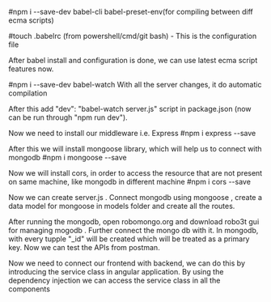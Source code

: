 #npm i --save-dev babel-cli babel-preset-env(for compiling between diff ecma scripts)

#touch .babelrc (from powershell/cmd/git bash) - This is the configuration file

After babel install and configuration is done, we can use latest ecma script features now.

#npm i --save-dev babel-watch
With all the server changes, it do automatic compilation

After this add "dev": "babel-watch server.js" script in package.json (now can be run through "npm run dev").

Now we need to install our middleware i.e. Express
#npm i express --save

After this we will install mongoose library, which will help us to connect with mongodb
#npm i mongoose --save

Now we will install cors, in order to access the resource that are not present on same machine, like mongodb in different machine
#npm i cors --save


Now we can create server.js . Connect mongodb using mongoose , create a data model for mongoose in models folder and create all the routes.

After running the mongodb, open robomongo.org and download robo3t gui for managing mogodb . Further connect the mongo db with it.
In mongodb, with every tupple "_id" will be created which will be treated as a primary key.
Now we can test the APIs from postman.

Now we need to connect our frontend with backend, we can do this by introducing the service class in angular application.
By using the dependency injection we can access the service class in all the components
